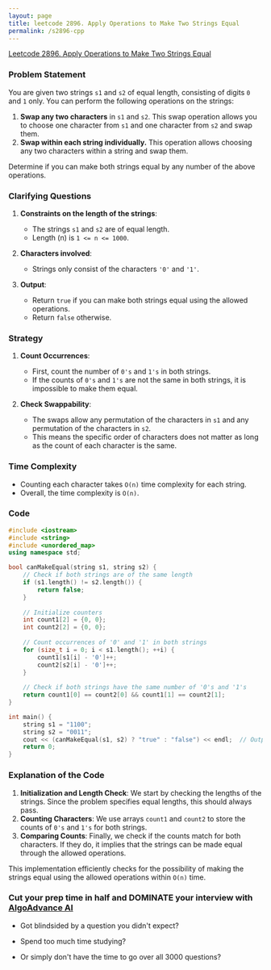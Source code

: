 ```yaml
---
layout: page
title: leetcode 2896. Apply Operations to Make Two Strings Equal
permalink: /s2896-cpp
---
```

[Leetcode 2896. Apply Operations to Make Two Strings Equal](https://algoadvance.github.io/algoadvance/l2896)
### Problem Statement

You are given two strings `s1` and `s2` of equal length, consisting of digits `0` and `1` only. You can perform the following operations on the strings:

1. **Swap any two characters** in `s1` and `s2`. This swap operation allows you to choose one character from `s1` and one character from `s2` and swap them.
2. **Swap within each string individually.** This operation allows choosing any two characters within a string and swap them.

Determine if you can make both strings equal by any number of the above operations.

### Clarifying Questions

1. **Constraints on the length of the strings**:
   - The strings `s1` and `s2` are of equal length.
   - Length (n) is `1 <= n <= 1000`.

2. **Characters involved**:
   - Strings only consist of the characters `'0'` and `'1'`.

3. **Output**:
   - Return `true` if you can make both strings equal using the allowed operations.
   - Return `false` otherwise.

### Strategy

1. **Count Occurrences**:
   - First, count the number of `0's` and `1's` in both strings.
   - If the counts of `0's` and `1's` are not the same in both strings, it is impossible to make them equal.

2. **Check Swappability**:
   - The swaps allow any permutation of the characters in `s1` and any permutation of the characters in `s2`.
   - This means the specific order of characters does not matter as long as the count of each character is the same.

### Time Complexity

- Counting each character takes `O(n)` time complexity for each string.
- Overall, the time complexity is `O(n)`.

### Code

```cpp
#include <iostream>
#include <string>
#include <unordered_map>
using namespace std;

bool canMakeEqual(string s1, string s2) {
    // Check if both strings are of the same length
    if (s1.length() != s2.length()) {
        return false;
    }
    
    // Initialize counters
    int count1[2] = {0, 0};
    int count2[2] = {0, 0};
    
    // Count occurrences of '0' and '1' in both strings
    for (size_t i = 0; i < s1.length(); ++i) {
        count1[s1[i] - '0']++;
        count2[s2[i] - '0']++;
    }
    
    // Check if both strings have the same number of '0's and '1's
    return count1[0] == count2[0] && count1[1] == count2[1];
}

int main() {
    string s1 = "1100";
    string s2 = "0011";
    cout << (canMakeEqual(s1, s2) ? "true" : "false") << endl;  // Output should be true
    return 0;
}
```

### Explanation of the Code

1. **Initialization and Length Check**: We start by checking the lengths of the strings. Since the problem specifies equal lengths, this should always pass.
2. **Counting Characters**: We use arrays `count1` and `count2` to store the counts of `0's` and `1's` for both strings.
3. **Comparing Counts**: Finally, we check if the counts match for both characters. If they do, it implies that the strings can be made equal through the allowed operations.

This implementation efficiently checks for the possibility of making the strings equal using the allowed operations within `O(n)` time.


### Cut your prep time in half and DOMINATE your interview with [AlgoAdvance AI](https://algoAdvance.com)

- Got blindsided by a question you didn't expect?

- Spend too much time studying?

- Or simply don't have the time to go over all 3000 questions?

